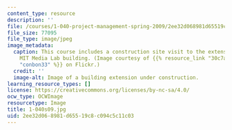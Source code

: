 ```yaml
---
content_type: resource
description: ''
file: /courses/1-040-project-management-spring-2009/2ee32d068981d65519c8c094c5c11c03_1-040s09.jpg
file_size: 77095
file_type: image/jpeg
image_metadata:
  caption: This course includes a construction site visit to the extension of the
    MIT Media Lab building. (Image courtesy of {{% resource_link "30c7afba-c63a-46ba-990a-74f1207be6b7"
    "conbon33" %}} on Flickr.)
  credit: ''
  image-alt: Image of a building extension under construction.
learning_resource_types: []
license: https://creativecommons.org/licenses/by-nc-sa/4.0/
ocw_type: OCWImage
resourcetype: Image
title: 1-040s09.jpg
uid: 2ee32d06-8981-d655-19c8-c094c5c11c03
---
```

